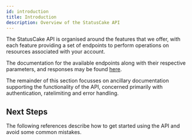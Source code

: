 ```yaml
---
id: introduction
title: Introduction
description: Overview of the StatusCake API
---
```


The StatusCake API is organised around the features that we offer, with each
feature providing a set of endpoints to perform operations on resources
associated with your account.

The documentation for the available endpoints along with their respective
parameters, and responses may be found [here](/api).

The remainder of this section focusses on ancillary documentation supporting
the functionality of the API, concerned primarily with authentication,
ratelimiting and error handling.

## Next Steps

The following references describe how to get started using the API and avoid
some common mistakes.
